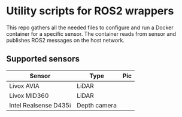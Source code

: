 # Utility scripts for ROS2 wrappers
This repo gathers all the needed files to configure and run a Docker container for a specific sensor. The container reads from sensor and publishes ROS2 messages on the host network.
## Supported sensors
Sensor | Type | Pic
--- | --- | ---
Livox AVIA | LiDAR | 
Livox MID360 | LiDAR |
Intel Realsense D435i | Depth camera |